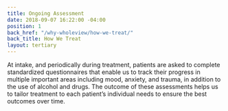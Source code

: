 ```yaml
---
title: Ongoing Assessment
date: 2018-09-07 16:22:00 -04:00
position: 1
back_href: "/why-wholeview/how-we-treat/"
back_title: How We Treat
layout: tertiary
---
```


At intake, and periodically during treatment, patients are asked to complete standardized questionnaires that enable us to track their progress in multiple important areas including mood, anxiety, and trauma, in addition to the use of alcohol and drugs. The outcome of these assessments helps us to tailor treatment to each patient’s individual needs to ensure the best outcomes over time.  
